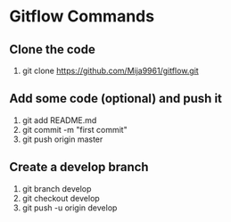 # Gitflow Commands

## Clone the code
1. git clone https://github.com/Mija9961/gitflow.git

## Add some code (optional) and push it
1. git add README.md
2. git commit -m "first commit"
3. git push origin master

## Create a develop branch
1. git branch develop
2. git checkout develop
3. git push -u origin develop